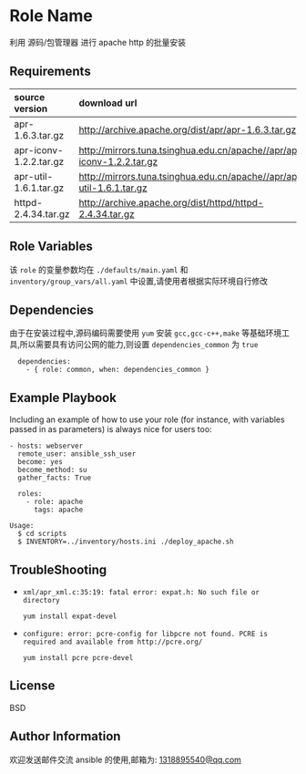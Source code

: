 Role Name
=========

利用 源码/包管理器 进行 apache http 的批量安装

Requirements
------------

source version | download url |
:- | :- |
apr-1.6.3.tar.gz | <http://archive.apache.org/dist/apr/apr-1.6.3.tar.gz> |
apr-iconv-1.2.2.tar.gz | <http://mirrors.tuna.tsinghua.edu.cn/apache//apr/apr-iconv-1.2.2.tar.gz>|
apr-util-1.6.1.tar.gz | <http://mirrors.tuna.tsinghua.edu.cn/apache//apr/apr-util-1.6.1.tar.gz>|
httpd-2.4.34.tar.gz | <http://archive.apache.org/dist/httpd/httpd-2.4.34.tar.gz> |

Role Variables
--------------

该 `role` 的变量参数均在 `./defaults/main.yaml` 和 `inventory/group_vars/all.yaml` 中设置,请使用者根据实际环境自行修改

Dependencies
------------

由于在安装过程中,源码编码需要使用 `yum` 安装 `gcc,gcc-c++,make` 等基础环境工具,所以需要具有访问公网的能力,则设置 `dependencies_common` 为 `true`

      dependencies:
        - { role: common, when: dependencies_common }
  
Example Playbook
----------------

Including an example of how to use your role (for instance, with variables passed in as parameters) is always nice for users too:

    - hosts: webserver
      remote_user: ansible_ssh_user
      become: yes
      become_method: su
      gather_facts: True

      roles:
        - role: apache
          tags: apache

  ``` shell
  Usage:
    $ cd scripts
    $ INVENTORY=../inventory/hosts.ini ./deploy_apache.sh
  ```

TroubleShooting
---------------
* `xml/apr_xml.c:35:19: fatal error: expat.h: No such file or directory`
  ```shell
  yum install expat-devel
  ```

* `configure: error: pcre-config for libpcre not found. PCRE is required and available from http://pcre.org/`
  ```shell
  yum install pcre pcre-devel
  ```

License
-------

BSD

Author Information
------------------

欢迎发送邮件交流 ansible 的使用,邮箱为: <1318895540@qq.com>

